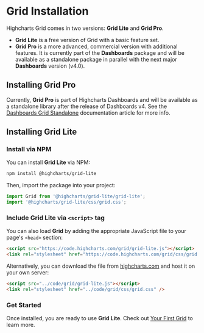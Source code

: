 # Grid Installation

Highcharts Grid comes in two versions: **Grid Lite** and **Grid Pro**.
- **Grid Lite** is a free version of Grid with a basic feature set.
- **Grid Pro** is a more advanced, commercial version with additional features. It is currently part of the **Dashboards** package and will be available as a standalone package in parallel with the next major **Dashboards** version (v4.0).

## Installing Grid Pro

Currently, **Grid Pro** is part of Highcharts Dashboards and will be available as a standalone library after the release of Dashboards v4. See the [Dashboards Grid Standalone](https://www.highcharts.com/docs/dashboards/grid-standalone) documentation article for more info.

## Installing Grid Lite

### Install via NPM

You can install **Grid Lite** via NPM:

```bash
npm install @highcharts/grid-lite
```

Then, import the package into your project:

```js
import Grid from '@highcharts/grid-lite/grid-lite';
import '@highcharts/grid-lite/css/grid.css';
```

### Include Grid Lite via `<script>` tag

You can also load **Grid** by adding the appropriate JavaScript file to your page's `<head>` section:

```html
<script src="https://code.highcharts.com/grid/grid-lite.js"></script>
<link rel="stylesheet" href="https://code.highcharts.com/grid/css/grid.css" />
```

Alternatively, you can download the file from [highcharts.com](https://www.highcharts.com/download/) and host it on your own server:

```html
<script src="../code/grid/grid-lite.js"></script>
<link rel="stylesheet" href="../code/grid/css/grid.css" />
```

### Get Started
Once installed, you are ready to use **Grid Lite**. Check out [Your First Grid](https://www.highcharts.com/docs/grid/general) to learn more.


